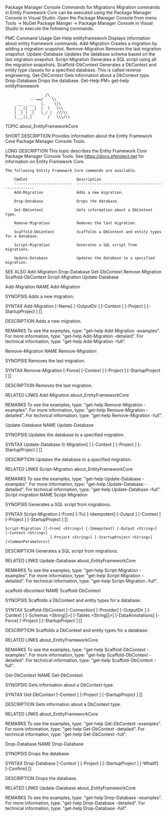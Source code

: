 Package Manager Console Commands for Migrations
Migration commands in Entity Framework Core can be executed using the Package Manager Console in Visual Studio. Open the Package Manager Console from menu Tools -> NuGet Package Manger -> Package Manager Console in Visual Studio to execute the following commands.

PMC Command	Usage
Get-Help entityframework	Displays information about entity framework commands.
Add-Migration <migration name>	Creates a migration by adding a migration snapshot.
Remove-Migration	Removes the last migration snapshot.
Update-Database	Updates the database schema based on the last migration snapshot.
Script-Migration	Generates a SQL script using all the migration snapshots.
Scaffold-DbContext	Generates a DbContext and entity type classes for a specified database. This is called reverse engineering.
Get-DbContext	Gets information about a DbContext type.
Drop-Database	Drops the database.
Get-Help
PM> get-help entityframework
        
                     _/\__
               ---==/    \\
         ___  ___   |.    \|\
        | __|| __|  |  )   \\\
        | _| | _|   \_/ |  //|\\
        |___||_|       /   \\\/\\

TOPIC
    about_EntityFrameworkCore

SHORT DESCRIPTION
    Provides information about the Entity Framework Core Package Manager Console Tools.

LONG DESCRIPTION
    This topic describes the Entity Framework Core Package Manager Console Tools. 
    See https://docs.efproject.net for information on Entity Framework Core.

    The following Entity Framework Core commands are available.

        Cmdlet                      Description
        --------------------------  ---------------------------------------------------
        Add-Migration               Adds a new migration.

        Drop-Database               Drops the database.

        Get-DbContext               Gets information about a DbContext type.

        Remove-Migration            Removes the last migration.

        Scaffold-DbContext          Scaffolds a DbContext and entity types for a database.

        Script-Migration            Generates a SQL script from migrations.

        Update-Database             Updates the database to a specified migration.

SEE ALSO
    Add-Migration
    Drop-Database
    Get-DbContext
    Remove-Migration
    Scaffold-DbContext
    Script-Migration
    Update-Database
        
Add-Migration
NAME
    Add-Migration
    
SYNOPSIS
    Adds a new migration.
    
    
SYNTAX
    Add-Migration [-Name] <String> [-OutputDir <String>] [-Context <String>] [-Project <String>] 
                    [-StartupProject <String>] [<CommonParameters>]
    
    
DESCRIPTION
    Adds a new migration.

REMARKS
    To see the examples, type: "get-help Add-Migration -examples".
    For more information, type: "get-help Add-Migration -detailed".
    For technical information, type: "get-help Add-Migration -full".
    
Remove-Migration
NAME
    Remove-Migration
    
SYNOPSIS
    Removes the last migration.
    
SYNTAX
    Remove-Migration [-Force] [-Context <String>] [-Project <String>] [-StartupProject <String>] 
                        [<CommonParameters>]
    
DESCRIPTION
    Removes the last migration.

RELATED LINKS
    Add-Migration
    about_EntityFrameworkCore 

REMARKS
    To see the examples, type: "get-help Remove-Migration -examples".
    For more information, type: "get-help Remove-Migration -detailed".
    For technical information, type: "get-help Remove-Migration -full".
 
Update-Database
NAME
    Update-Database
    
SYNOPSIS
    Updates the database to a specified migration.
    
    
SYNTAX
    Update-Database [[-Migration] <String>] [-Context <String>] [-Project <String>] 
                        [-StartupProject <String>] [<CommonParameters>]
    
    
DESCRIPTION
    Updates the database to a specified migration.
    

RELATED LINKS
    Script-Migration
    about_EntityFrameworkCore 

REMARKS
    To see the examples, type: "get-help Update-Database -examples".
    For more information, type: "get-help Update-Database -detailed".
    For technical information, type: "get-help Update-Database -full".
Script-migration
NAME
    Script-Migration
    
SYNOPSIS
    Generates a SQL script from migrations.
    
    
SYNTAX
    Script-Migration [-From] <String> [-To] <String> [-Idempotent] [-Output <String>] 
                        [-Context <String>] [-Project <String>] [-StartupProject <String>] 
                        [<CommonParameters>]
    
    Script-Migration [[-From] <String>] [-Idempotent] [-Output <String>] [-Context <String>] 
                        [-Project <String>] [-StartupProject <String>] [<CommonParameters>]
    
    
DESCRIPTION
    Generates a SQL script from migrations.
    

RELATED LINKS
    Update-Database
    about_EntityFrameworkCore 

REMARKS
    To see the examples, type: "get-help Script-Migration -examples".
    For more information, type: "get-help Script-Migration -detailed".
    For technical information, type: "get-help Script-Migration -full".

scaffold-dbcontext
NAME
    Scaffold-DbContext
    
SYNOPSIS
    Scaffolds a DbContext and entity types for a database.
    
    
SYNTAX
    Scaffold-DbContext [-Connection] <String> [-Provider] <String> [-OutputDir <String>] 
                        [-Context <String>] [-Schemas <String[]>] [-Tables <String[]>] 
                        [-DataAnnotations] [-Force] [-Project <String>] [-StartupProject <String>] 
                        [<CommonParameters>]
    
    
DESCRIPTION
    Scaffolds a DbContext and entity types for a database.
    

RELATED LINKS
    about_EntityFrameworkCore 

REMARKS
    To see the examples, type: "get-help Scaffold-DbContext -examples".
    For more information, type: "get-help Scaffold-DbContext -detailed".
    For technical information, type: "get-help Scaffold-DbContext -full".

Get-DbContext
NAME
    Get-DbContext
    
SYNOPSIS
    Gets information about a DbContext type.
    
    
SYNTAX
    Get-DbContext [-Context <String>] [-Project <String>] [-StartupProject <String>] 
                    [<CommonParameters>]
    
    
DESCRIPTION
    Gets information about a DbContext type.
    

RELATED LINKS
    about_EntityFrameworkCore 

REMARKS
    To see the examples, type: "get-help Get-DbContext -examples".
    For more information, type: "get-help Get-DbContext -detailed".
    For technical information, type: "get-help Get-DbContext -full".

Drop-Database
NAME
    Drop-Database
    
SYNOPSIS
    Drops the database.
    
    
SYNTAX
    Drop-Database [-Context <String>] [-Project <String>] [-StartupProject <String>] 
                    [-WhatIf] [-Confirm] [<CommonParameters>]
    
    
DESCRIPTION
    Drops the database.
    

RELATED LINKS
    Update-Database
    about_EntityFrameworkCore 

REMARKS
    To see the examples, type: "get-help Drop-Database -examples".
    For more information, type: "get-help Drop-Database -detailed".
    For technical information, type: "get-help Drop-Database -full".
